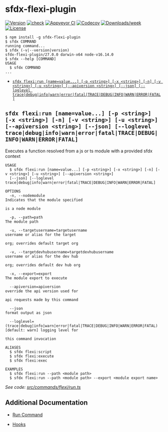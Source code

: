 
sfdx-flexi-plugin
==================

[![Version](https://img.shields.io/npm/v/sfdx-flexi-plugin.svg)](https://npmjs.org/package/sfdx-flexi-plugin)
[![check](https://github.com/gitfish/sfdx-flexi-plugin/actions/workflows/check.yml/badge.svg)](https://github.com/gitfish/sfdx-flexi-plugin/actions/workflows/check.yml)
[![Appveyor CI](https://ci.appveyor.com/api/projects/status/github/the-money/sfdx-sample-plugin?branch=master&svg=true)](https://ci.appveyor.com/project/heroku/sfdx-sample-plugin/branch/master)
[![Codecov](https://codecov.io/gh/the-money/sfdx-sample-plugin/branch/master/graph/badge.svg)](https://codecov.io/gh/the-money/sfdx-sample-plugin)
[![Downloads/week](https://img.shields.io/npm/dw/sfdx-flexi-plugin.svg)](https://npmjs.org/package/sfdx-flexi-plugin)
[![License](https://img.shields.io/npm/l/sfdx-flexi-plugin.svg)](https://github.com/gitfish/sfdx-flexi-plugin/blob/master/package.json)

<!-- toc -->

<!-- tocstop -->

<!-- install -->
<!-- usage -->
```sh-session
$ npm install -g sfdx-flexi-plugin
$ sfdx COMMAND
running command...
$ sfdx (-v|--version|version)
sfdx-flexi-plugin/27.0.0 darwin-x64 node-v16.14.0
$ sfdx --help [COMMAND]
USAGE
  $ sfdx COMMAND
...
```
<!-- usagestop -->

<!-- commands -->
* [`sfdx flexi:run [name=value...] [-p <string>] [-x <string>] [-n] [-v <string>] [-u <string>] [--apiversion <string>] [--json] [--loglevel trace|debug|info|warn|error|fatal|TRACE|DEBUG|INFO|WARN|ERROR|FATAL]`](#sfdx-flexirun-namevalue--p-string--x-string--n--v-string--u-string---apiversion-string---json---loglevel-tracedebuginfowarnerrorfataltracedebuginfowarnerrorfatal)

## `sfdx flexi:run [name=value...] [-p <string>] [-x <string>] [-n] [-v <string>] [-u <string>] [--apiversion <string>] [--json] [--loglevel trace|debug|info|warn|error|fatal|TRACE|DEBUG|INFO|WARN|ERROR|FATAL]`

Executes a function resolved from a js or ts module with a provided sfdx context

```
USAGE
  $ sfdx flexi:run [name=value...] [-p <string>] [-x <string>] [-n] [-v <string>] [-u <string>] [--apiversion <string>] 
  [--json] [--loglevel trace|debug|info|warn|error|fatal|TRACE|DEBUG|INFO|WARN|ERROR|FATAL]

OPTIONS
  -n, --nodemodule                                                                  Indicates that the module specified
                                                                                    is a node module

  -p, --path=path                                                                   The module path

  -u, --targetusername=targetusername                                               username or alias for the target
                                                                                    org; overrides default target org

  -v, --targetdevhubusername=targetdevhubusername                                   username or alias for the dev hub
                                                                                    org; overrides default dev hub org

  -x, --export=export                                                               The module export to execute

  --apiversion=apiversion                                                           override the api version used for
                                                                                    api requests made by this command

  --json                                                                            format output as json

  --loglevel=(trace|debug|info|warn|error|fatal|TRACE|DEBUG|INFO|WARN|ERROR|FATAL)  [default: warn] logging level for
                                                                                    this command invocation

ALIASES
  $ sfdx flexi:script
  $ sfdx flexi:execute
  $ sfdx flexi:exec

EXAMPLES
  $ sfdx flexi:run --path <module path>
  $ sfdx flexi:run --path <module path> --export <module export name>
```

_See code: [src/commands/flexi/run.ts](https://github.com/gitfish/sfdx-flexi-plugin/blob/v27.0.0/src/commands/flexi/run.ts)_
<!-- commandsstop -->

## Additional Documentation

- [Run Command](./doc/commands/flexi/run.md)

- [Hooks](./doc/hooks/main.md)
